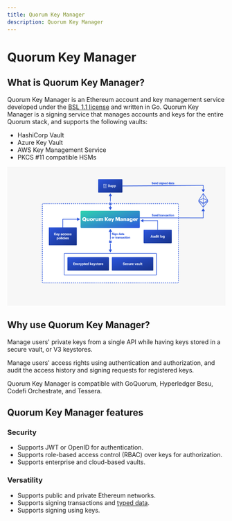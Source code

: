 ```yaml
---
title: Quorum Key Manager
description: Quorum Key Manager
---
```


# Quorum Key Manager

## What is Quorum Key Manager?

Quorum Key Manager is an Ethereum account and key management service developed under the [BSL 1.1 license] and written
in Go.
Quorum Key Manager is a signing service that manages accounts and keys for the entire Quorum stack, and supports the
following vaults:

- HashiCorp Vault
- Azure Key Vault
- AWS Key Management Service
- PKCS #11 compatible HSMs

![Architecture](Images/Simplified_Architecture.png)

## Why use Quorum Key Manager?

Manage users' private keys from a single API while having keys stored in a secure vault, or V3 keystores.

Manage users' access rights using authentication and authorization, and audit the access history and signing requests
for registered keys.

Quorum Key Manager is compatible with GoQuorum, Hyperledger Besu, Codefi Orchestrate, and Tessera.

## Quorum Key Manager features

### Security

- Supports JWT or OpenID for authentication.
- Supports role-based access control (RBAC) over keys for authorization.
- Supports enterprise and cloud-based vaults.

### Versatility

- Supports public and private Ethereum networks.
- Supports signing transactions and [typed data].
- Supports signing using keys.

<!--links-->
[BSL 1.1 license]: https://mariadb.com/bsl11/
[typed data]: https://eips.ethereum.org/EIPS/eip-712
